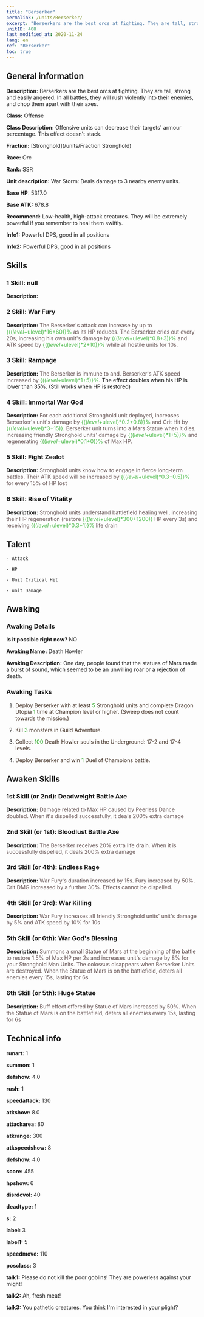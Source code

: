 ```yaml
---
title: "Berserker"
permalink: /units/Berserker/
excerpt: "Berserkers are the best orcs at fighting. They are tall, strong and easily angered. In all battles, they will rush violently into their enemies, and chop them apart with their axes."
unitID: 408
last_modified_at: 2020-11-24
lang: en
ref: "Berserker"
toc: true
---
```

## General information
 **Description:** Berserkers are the best orcs at fighting. They are tall, strong and easily angered. In all battles, they will rush violently into their enemies, and chop them apart with their axes.

 **Class:** Offense

 **Class Description:** Offensive units can decrease their targets' armour percentage. This effect doesn't stack.

 **Fraction:** [Stronghold](/units/Fraction Stronghold)

 **Race:** Orc

 **Rank:** SSR

 **Unit description:** War Storm: Deals damage to 3 nearby enemy units.

 **Base HP:** 5317.0

 **Base ATK:** 678.8

 **Recommend:** Low-health, high-attack creatures. They will be extremely powerful if you remember to heal them swiftly.

 **Info1:** Powerful DPS, good in all positions

 **Info2:** Powerful DPS, good in all positions

## Skills
### 1 Skill: null
 **Description:** 

### 2 Skill: War Fury
 **Description:** <span style="color: #645252">The Berserker's attack can increase by up to <span style="color: black"><span style="color: #48b946">{(($level+$ulevel)*16+60)}%<span style="color: black"><span style="color: #645252"> as its HP reduces. The Berserker cries out every 20s, increasing his own unit's damage by <span style="color: black"><span style="color: #48b946">{(($level+$ulevel)*0.8+3)}%<span style="color: black"><span style="color: #645252"> and ATK speed by <span style="color: black"><span style="color: #48b946">{(($level+$ulevel)*2+10)}%<span style="color: black"><span style="color: #645252"> while <span style="color: black"><span style="color: #48b946"><deterring><span style="color: black"><span style="color: #645252"> all hostile units for 10s.<span style="color: black">

### 3 Skill: Rampage
 **Description:** <span style="color: #645252">The Berserker is immune to <petrification> and<stun>. Berserker's ATK speed increased by <span style="color: #48b946">{(($level+$ulevel)*1+5)}%<span style="color: black">. The effect doubles when his HP is lower than 35%. (Still works when HP is restored)<span style="color: black">

### 4 Skill: Immortal War God
 **Description:** <span style="color: #645252">For each additional Stronghold unit deployed, increases Berserker's unit's damage by <span style="color: black"><span style="color: #48b946">{(($level+$ulevel)*0.2+0.8)}%<span style="color: black"><span style="color: #645252"> and Crit Hit by <span style="color: black"><span style="color: #48b946">{(($level+$ulevel)*3+15)}<span style="color: black"><span style="color: #645252">. Berserker unit turns into a Mars Statue when it dies, increasing friendly Stronghold units' damage by <span style="color: black"><span style="color: #48b946">{(($level+$ulevel)*1+5)}%<span style="color: black"><span style="color: #645252"> and regenerating <span style="color: black"><span style="color: #48b946">{(($level+$ulevel)*0.1+0)}%<span style="color: black"><span style="color: #645252"> of Max HP.<span style="color: black">

### 5 Skill: Fight Zealot
 **Description:** <span style="color: #645252">Stronghold units know how to engage in fierce long-term battles. Their ATK speed will be increased by <span style="color: black"><span style="color: #48b946">{(($level+$ulevel)*0.3+0.5)}%<span style="color: black"><span style="color: #645252"> for every 15% of HP lost<span style="color: black">

### 6 Skill: Rise of Vitality
 **Description:** <span style="color: #645252">Stronghold units understand battlefield healing well, increasing their HP regeneration (restore <span style="color: black"><span style="color: #48b946">{(($level+$ulevel)*300+1200)}<span style="color: black"><span style="color: #645252"> HP every 3s) and receiving <span style="color: black"><span style="color: #48b946">{(($level+$ulevel)*0.3+1)}%<span style="color: black"><span style="color: #645252"> life drain<span style="color: black">

## Talent

    - Attack

    - HP

    - Unit Critical Hit

    - unit Damage

## Awaking
### Awaking Details
 **Is it possible right now?** NO

 **Awaking Name:** Death Howler

 **Awaking Description:** One day, people found that the statues of Mars made a burst of sound, which seemed to be an unwilling roar or a rejection of death.

### Awaking Tasks
 1. <span style="color: #3c2a1e">Deploy Berserker with at least <span style="color: black"><span style="color: #1ca216">5<span style="color: black"><span style="color: #3c2a1e"> Stronghold units and complete Dragon Utopia <span style="color: black"><span style="color: #1ca216">1<span style="color: black"><span style="color: #3c2a1e"> time at Champion level or higher. (Sweep does not count towards the mission.)<span style="color: black">

 2. <span style="color: #3c2a1e">Kill <span style="color: black"><span style="color: #1ca216">3<span style="color: black"><span style="color: #3c2a1e"> monsters in Guild Adventure.<span style="color: black">

 3. <span style="color: #3c2a1e">Collect <span style="color: black"><span style="color: #1ca216">100<span style="color: black"><span style="color: #3c2a1e"> Death Howler souls in the Underground: 17-2 and 17-4 levels.<span style="color: black">

 4. <span style="color: #3c2a1e">Deploy Berserker and win <span style="color: black"><span style="color: #1ca216">1<span style="color: black"><span style="color: #3c2a1e"> Duel of Champions battle.<span style="color: black">

## Awaken Skills

### 1st Skill (or 2nd): Deadweight Battle Axe
 **Description:** <span style="color: #48b946"><Peerless Dance><span style="color: black"><span style="color: #645252">Damage related to Max HP caused by Peerless Dance doubled. When it's dispelled successfully, it deals 200% extra damage<span style="color: black">

### 2nd Skill (or 1st): Bloodlust Battle Axe
 **Description:** <span style="color: #48b946"><Peerless Dance><span style="color: black"><span style="color: #645252">The Berserker receives 20% extra life drain. When it is successfully dispelled, it deals 200% extra damage<span style="color: black">

### 3rd Skill (or 4th): Endless Rage
 **Description:** <span style="color: #48b946"><War Fury><span style="color: black"><span style="color: #645252">War Fury's duration increased by 15s. Fury increased by 50%. Crit DMG increased by a further 30%. Effects cannot be dispelled.<span style="color: black">

### 4th Skill (or 3rd): War Killing
 **Description:** <span style="color: #48b946"><War Fury><span style="color: black"><span style="color: #645252">War Fury increases all friendly Stronghold units' unit's damage by 5% and ATK speed by 10% for 10s<span style="color: black">

### 5th Skill (or 6th): War God's Blessing
 **Description:** <span style="color: #48b946"><Immortal War God><span style="color: black"><span style="color: #645252">Summons a small Statue of Mars at the beginning of the battle to restore 1.5% of Max HP per 2s and increases unit's damage by 8% for your Stronghold Man Units. The colossus disappears when Berserker Units are destroyed. When the Statue of Mars is on the battlefield, deters all enemies every 15s, lasting for 6s<span style="color: black">

### 6th Skill (or 5th): Huge Statue
 **Description:** <span style="color: #48b946"><Immortal War God><span style="color: black"><span style="color: #645252">Buff effect offered by Statue of Mars increased by 50%. When the Statue of Mars is on the battlefield, deters all enemies every 15s, lasting for 6s<span style="color: black">

## Technical info
 **runart:** 1

 **summon:** 1

 **defshow:** 4.0

 **rush:** 1

 **speedattack:** 130

 **atkshow:** 8.0

 **attackarea:** 80

 **atkrange:** 300

 **atkspeedshow:** 8

 **defshow:** 4.0

 **score:** 455

 **hpshow:** 6

 **disrdcvol:** 40

 **deadtype:** 1

 **s:** 2

 **label:** 3

 **label1:** 5

 **speedmove:** 110

 **posclass:** 3

 **talk1:** Please do not kill the poor goblins! They are powerless against your might!

 **talk2:** Ah, fresh meat!

 **talk3:** You pathetic creatures. You think I'm interested in your plight?

